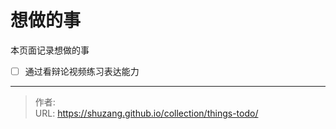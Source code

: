 # 想做的事


本页面记录想做的事

- [ ] 通过看辩论视频练习表达能力



---

> 作者:   
> URL: https://shuzang.github.io/collection/things-todo/  

